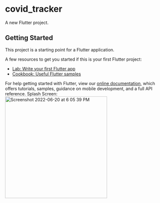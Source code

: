 # covid_tracker

A new Flutter project.

## Getting Started

This project is a starting point for a Flutter application.

A few resources to get you started if this is your first Flutter project:

- [Lab: Write your first Flutter app](https://flutter.dev/docs/get-started/codelab)
- [Cookbook: Useful Flutter samples](https://flutter.dev/docs/cookbook)

For help getting started with Flutter, view our
[online documentation](https://flutter.dev/docs), which offers tutorials,
samples, guidance on mobile development, and a full API reference.
Splash Screen:
<img width="333" alt="Screenshot 2022-06-20 at 6 05 39 PM" src="https://user-images.githubusercontent.com/90485362/174608459-d6783f17-ba90-4bfa-a560-521930be34a7.png">

